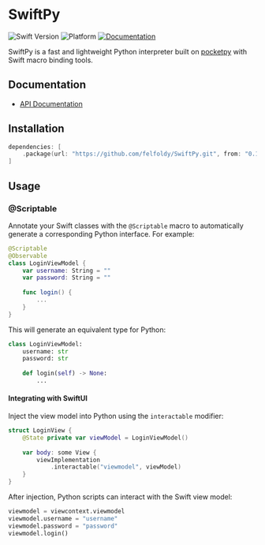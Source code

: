 # SwiftPy

![Swift Version](https://img.shields.io/badge/Swift-6.1-orange.svg)
![Platform](https://img.shields.io/badge/platform-iOS%20%7C%20macOS%20%7C%20visionOS-blue.svg)
[![Documentation](https://img.shields.io/badge/docs-latest-blue.svg)](https://felfoldy.github.io/SwiftPy/documentation/swiftpy/)

SwiftPy is a fast and lightweight Python interpreter built on [pocketpy](https://github.com/pocketpy/pocketpy) with Swift macro binding tools.

## Documentation

* [API Documentation](https://felfoldy.github.io/SwiftPy/documentation/swiftpy/)

## Installation

```swift
dependencies: [
    .package(url: "https://github.com/felfoldy/SwiftPy.git", from: "0.10.0")
]
```

## Usage

### @Scriptable

Annotate your Swift classes with the `@Scriptable` macro to automatically generate a corresponding Python interface. For example:

```swift
@Scriptable
@Observable
class LoginViewModel {
    var username: String = ""
    var password: String = ""
    
    func login() {
        ...
    }
}
```

This will generate an equivalent type for Python:
```py
class LoginViewModel:
    username: str
    password: str
    
    def login(self) -> None:
        ...
```

#### Integrating with SwiftUI

Inject the view model into Python using the `interactable` modifier:
```swift
struct LoginView {
    @State private var viewModel = LoginViewModel()
    
    var body: some View {
        viewImplementation
            .interactable("viewmodel", viewModel)
    }
}
```

After injection, Python scripts can interact with the Swift view model:
```py
viewmodel = viewcontext.viewmodel
viewmodel.username = "username"
viewmodel.password = "password"
viewmodel.login()
```
